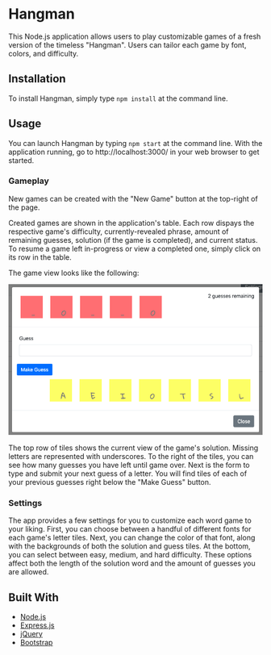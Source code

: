 # Hangman

This Node.js application allows users to play customizable games of a fresh version of the timeless "Hangman". Users can tailor each game by font, colors, and difficulty.

## Installation

To install Hangman, simply type `npm install` at the command line.

## Usage

You can launch Hangman by typing `npm start` at the command line. With the application running, go to http://localhost:3000/ in your web browser to get started.

### Gameplay

New games can be created with the "New Game" button at the top-right of the page.

Created games are shown in the application's table. Each row dispays the respective game's difficulty, currently-revealed phrase, amount of remaining guesses, solution (if the game is completed), and current status. To resume a game left in-progress or view a completed one, simply click on its row in the table.

The game view looks like the following:

![Game Modal](game-modal.png)

The top row of tiles shows the current view of the game's solution. Missing letters are represented with underscores. To the right of the tiles, you can see how many guesses you have left until game over. Next is the form to type and submit your next guess of a letter. You will find tiles of each of your previous guesses right below the "Make Guess" button.

### Settings

The app provides a few settings for you to customize each word game to your liking. First, you can choose between a handful of different fonts for each game's letter tiles. Next, you can change the color of that font, along with the backgrounds of both the solution and guess tiles. At the bottom, you can select between easy, medium, and hard difficulty. These options affect both the length of the solution word and the amount of guesses you are allowed.

## Built With

- [Node.js](https://nodejs.org/en/)
- [Express.js](https://expressjs.com/)
- [jQuery](https://jquery.com)
- [Bootstrap](https://getbootstrap.com)
